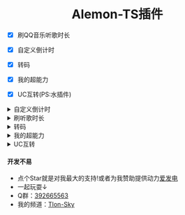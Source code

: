 # <div align="center">Alemon-TS插件</div>
- [x] 刷QQ音乐听歌时长

- [x] 自定义倒计时

- [x] 转码

- [x] 我的超能力

- [x] UC互转(PS:水插件)

<details>
<summary>自定义倒计时</summary>
<div align="center">

#### 介绍
计算到指定日期所剩多久

#### 安装&使用教程
下载压缩包解压将[自定义倒计时.TS](https://gitee.com/Tloml-Starry/Tlon-Alemon-Bot/blob/master/自定义倒计时.ts)放到`alemon-bot\example`位置即可,使用指令`/倒计时`
<p align="center">
<img width = "600" src="picture/TS倒计时示例.png">
</p>

#### 配置
需要打开文件自己配置倒计时指定日期
</div>
</details>

<details>
<summary>刷听歌时长</summary>
<div align="center">

#### 介绍
刷取QQ音乐听歌时长

#### 安装&使用教程
下载压缩包解压将[刷时长.TS](https://gitee.com/Tloml-Starry/Tlon-Alemon-Bot/blob/master/刷时长.ts)放到`alemon-bot\example`位置即可,使用指令`绑定QQ` `刷时长`
<p align="center">
<img width = "600" src="picture/TS刷时长示例.png">
</p>
</div>
</details>

<details>
<summary>转码</summary>
<div align="center">

#### 介绍
将链接转为二维码

#### 安装&使用教程
下载压缩包解压将[转码.TS](https://gitee.com/Tloml-Starry/Tlon-Alemon-Bot/blob/master/转码.ts)放到`alemon-bot\example`位置即可,使用指令`转码+链接`,链接必须带https前缀,否则不支持识别
<p align="center">
<img width = "600" src="picture/TS转码示例.png">
</p>
</div>
</details>

<details>
<summary>我的超能力</summary>
<div align="center">

#### 介绍
随机一种超能力与副作用

#### 安装&使用教程
下载压缩包解压将[我的超能力.TS](https://gitee.com/Tloml-Starry/Tlon-Alemon-Bot/blob/master/我的超能力.ts)放到`alemon-bot\example`位置即可,使用指令`我的超能力`
<p align="center">
<img width = "600" src="picture/TS我的超能力示例.png">
</p>
</div>
</details>

<details>
<summary>UC互转</summary>
<div align="center">

#### 介绍
将UniCode字符串转换为中文

#### 安装&使用教程
下载压缩包解压将[UC互转.TS](https://gitee.com/Tloml-Starry/Tlon-Alemon-Bot/blob/master/UC互转.ts)放到`alemon-bot\example`位置即可,使用指令`US转中+UniCode字符串` `中转UC+中文`
<p align="center">
<img width = "600" src="picture/TSUC互转示例.png">
</p>
</div>
</details>

#### 开发不易

 * 点个Star就是对我最大的支持!或者为我赞助提供动力[爱发电](https://afdian.net/a/Tloml-Starry)
 * 一起玩耍↓
 * Q群：[392665563](https://jq.qq.com/?_wv=1027&k=VQAEpAlH)
 * 我的频道：[Tlon-Sky](https://pd.qq.com/s/bclm3owlx)